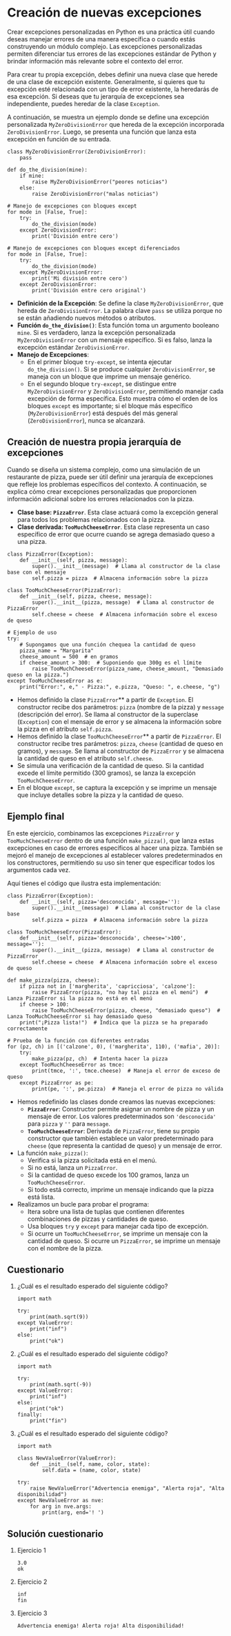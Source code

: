 # Creación de nuevas excepciones

Crear excepciones personalizadas en Python es una práctica útil cuando deseas manejar errores de una manera específica o cuando estás construyendo un módulo complejo. Las excepciones personalizadas permiten diferenciar tus errores de las excepciones estándar de Python y brindar información más relevante sobre el contexto del error.

Para crear tu propia excepción, debes definir una nueva clase que herede de una clase de excepción existente. Generalmente, si quieres que tu excepción esté relacionada con un tipo de error existente, la heredarás de esa excepción. Si deseas que tu jerarquía de excepciones sea independiente, puedes heredar de la clase `Exception`.

A continuación, se muestra un ejemplo donde se define una excepción personalizada `MyZeroDivisionError` que hereda de la excepción incorporada `ZeroDivisionError`. Luego, se presenta una función que lanza esta excepción en función de su entrada.

```
class MyZeroDivisionError(ZeroDivisionError):
    pass

def do_the_division(mine):
    if mine:
        raise MyZeroDivisionError("peores noticias")
    else:
        raise ZeroDivisionError("malas noticias")

# Manejo de excepciones con bloques except
for mode in [False, True]:
    try:
        do_the_division(mode)
    except ZeroDivisionError:
        print('División entre cero')

# Manejo de excepciones con bloques except diferenciados
for mode in [False, True]:
    try:
        do_the_division(mode)
    except MyZeroDivisionError:
        print('Mi división entre cero')
    except ZeroDivisionError:
        print('División entre cero original')
```

* **Definición de la Excepción**: Se define la clase `MyZeroDivisionError`, que hereda de `ZeroDivisionError`. La palabra clave `pass` se utiliza porque no se están añadiendo nuevos métodos o atributos.
* **Función `do_the_division()`**: Esta función toma un argumento booleano `mine`. Si es verdadero, lanza la excepción personalizada `MyZeroDivisionError` con un mensaje específico. Si es falso, lanza la excepción estándar `ZeroDivisionError`.
* **Manejo de Excepciones**:
   * En el primer bloque `try-except`, se intenta ejecutar `do_the_division()`. Si se produce cualquier `ZeroDivisionError`, se maneja con un bloque que imprime un mensaje genérico.
   * En el segundo bloque `try-except`, se distingue entre `MyZeroDivisionError` y `ZeroDivisionError`, permitiendo manejar cada excepción de forma específica. Esto muestra cómo el orden de los bloques `except` es importante; si el bloque más específico (`MyZeroDivisionError`) está después del más general (`ZeroDivisionError`), nunca se alcanzará.

## Creación de nuestra propia jerarquía de excepciones

Cuando se diseña un sistema complejo, como una simulación de un restaurante de pizza, puede ser útil definir una jerarquía de excepciones que refleje los problemas específicos del contexto. A continuación, se explica cómo crear excepciones personalizadas que proporcionen información adicional sobre los errores relacionados con la pizza.

* **Clase base: `PizzaError`**. Esta clase actuará como la excepción general para todos los problemas relacionados con la pizza.
* **Clase derivada: `TooMuchCheeseError`**.  Esta clase representa un caso específico de error que ocurre cuando se agrega demasiado queso a una pizza.

```
class PizzaError(Exception):
    def __init__(self, pizza, message):
        super().__init__(message)  # Llama al constructor de la clase base con el mensaje
        self.pizza = pizza  # Almacena información sobre la pizza

class TooMuchCheeseError(PizzaError):
    def __init__(self, pizza, cheese, message):
        super().__init__(pizza, message)  # Llama al constructor de PizzaError
        self.cheese = cheese  # Almacena información sobre el exceso de queso

# Ejemplo de uso
try:
    # Supongamos que una función chequea la cantidad de queso
    pizza_name = "Margarita"
    cheese_amount = 500  # en gramos
    if cheese_amount > 300:  # Suponiendo que 300g es el límite
        raise TooMuchCheeseError(pizza_name, cheese_amount, "Demasiado queso en la pizza.")
except TooMuchCheeseError as e:
    print("Error:", e," - Pizza:", e.pizza, "Queso: ", e.cheese, "g")
```


* Hemos definido la clase `PizzaError`** a partir de `Exception`. El constructor recibe dos parámetros: `pizza` (nombre de la pizza) y `message` (descripción del error). Se llama al constructor de la superclase (`Exception`) con el mensaje de error y se almacena la información sobre la pizza en el atributo `self.pizza`.
* Hemos definido la clase `TooMuchCheeseError`** a partir de `PizzaError`. El constructor recibe tres parámetros: `pizza`, `cheese` (cantidad de queso en gramos), y `message`. Se llama al constructor de `PizzaError` y se almacena la cantidad de queso en el atributo `self.cheese`.
* Se simula una verificación de la cantidad de queso. Si la cantidad excede el límite permitido (300 gramos), se lanza la excepción `TooMuchCheeseError`.
* En el bloque `except`, se captura la excepción y se imprime un mensaje que incluye detalles sobre la pizza y la cantidad de queso.

## Ejemplo final

En este ejercicio, combinamos las excepciones `PizzaError` y `TooMuchCheeseError` dentro de una función `make_pizza()`, que lanza estas excepciones en caso de errores específicos al hacer una pizza. También se mejoró el manejo de excepciones al establecer valores predeterminados en los constructores, permitiendo su uso sin tener que especificar todos los argumentos cada vez.

Aquí tienes el código que ilustra esta implementación:

```
class PizzaError(Exception):
    def __init__(self, pizza='desconocida', message=''):
        super().__init__(message)  # Llama al constructor de la clase base
        self.pizza = pizza  # Almacena información sobre la pizza

class TooMuchCheeseError(PizzaError):
    def __init__(self, pizza='desconocida', cheese='>100', message=''):
        super().__init__(pizza, message)  # Llama al constructor de PizzaError
        self.cheese = cheese  # Almacena información sobre el exceso de queso

def make_pizza(pizza, cheese):
    if pizza not in ['margherita', 'capricciosa', 'calzone']:
        raise PizzaError(pizza, "no hay tal pizza en el menú")  # Lanza PizzaError si la pizza no está en el menú
    if cheese > 100:
        raise TooMuchCheeseError(pizza, cheese, "demasiado queso")  # Lanza TooMuchCheeseError si hay demasiado queso
    print("¡Pizza lista!")  # Indica que la pizza se ha preparado correctamente

# Prueba de la función con diferentes entradas
for (pz, ch) in [('calzone', 0), ('margherita', 110), ('mafia', 20)]:
    try:
        make_pizza(pz, ch)  # Intenta hacer la pizza
    except TooMuchCheeseError as tmce:
        print(tmce, ':', tmce.cheese)  # Maneja el error de exceso de queso
    except PizzaError as pe:
        print(pe, ':', pe.pizza)  # Maneja el error de pizza no válida
```

* Hemos redefinido las clases donde creamos las nuevas excepciones:
   * **`PizzaError`**: Constructor permite asignar un nombre de pizza y un mensaje de error. Los valores predeterminados son `'desconocida'` para `pizza` y `''` para `message`.
   * **`TooMuchCheeseError`**: Derivada de `PizzaError`, tiene su propio constructor que también establece un valor predeterminado para `cheese` (que representa la cantidad de queso) y un mensaje de error.
* La función `make_pizza()`:
   * Verifica si la pizza solicitada está en el menú.
   * Si no está, lanza un `PizzaError`.
   * Si la cantidad de queso excede los 100 gramos, lanza un `TooMuchCheeseError`.
   * Si todo está correcto, imprime un mensaje indicando que la pizza está lista.
* Realizamos un bucle para probar el programa:
   * Itera sobre una lista de tuplas que contienen diferentes combinaciones de pizzas y cantidades de queso.
   * Usa bloques `try` y `except` para manejar cada tipo de excepción.
   * Si ocurre un `TooMuchCheeseError`, se imprime un mensaje con la cantidad de queso. Si ocurre un `PizzaError`, se imprime un mensaje con el nombre de la pizza.

## Cuestionario

1. ¿Cuál es el resultado esperado del siguiente código?
    ```
    import math

    try:
        print(math.sqrt(9))
    except ValueError:
        print("inf")
    else:
        print("ok")
    ```
2. ¿Cuál es el resultado esperado del siguiente código?
    ```
    import math

    try:
        print(math.sqrt(-9))
    except ValueError:
        print("inf")
    else:
        print("ok")
    finally:
        print("fin")
    ```
3. ¿Cuál es el resultado esperado del siguiente código?
    ```
    import math

    class NewValueError(ValueError):
        def __init__(self, name, color, state):
            self.data = (name, color, state)

    try:
        raise NewValueError("Advertencia enemiga", "Alerta roja", "Alta disponibilidad")
    except NewValueError as nve:
        for arg in nve.args:
            print(arg, end='! ')
    ```

## Solución cuestionario

1. Ejercicio 1

    ```
    3.0
    ok
    ```
2. Ejercicio 2

    ```
    inf
    fin
    ```
3. Ejercicio 3

    ```
    Advertencia enemiga! Alerta roja! Alta disponibilidad! 
    ```

